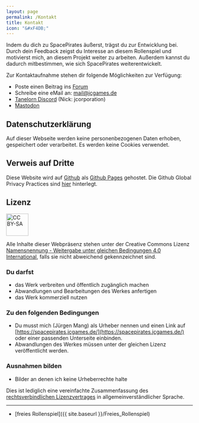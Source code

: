 ```yaml
---
layout: page
permalink: /Kontakt
title: Kontakt
icon: "&#xF4DB;"
---
```


Indem du dich zu SpacePirates äußerst, trägst du zur Entwicklung bei. Durch dein Feedback zeigst du Interesse an diesem Rollenspiel und motivierst mich, an diesem Projekt weiter zu arbeiten. Außerdem kannst du dadurch mitbestimmen, wie sich SpacePirates weiterentwickelt.

Zur Kontaktaufnahme stehen dir folgende Möglichkeiten zur Verfügung:

- Poste einen Beitrag ins [Forum](https://www.tanelorn.net/index.php?board=368.0)
- Schreibe eine eMail an: [mail@jcgames.de](mailto:mail@jcgames.de)
- [Tanelorn Discord](https://discord.com/channels/493858616902811648/) (Nick: jcorporation)
- [Mastodon](https://mastodon.social/@jcorporation)

## Datenschutzerklärung

Auf dieser Webseite werden keine personenbezogenen Daten erhoben, gespeichert oder verarbeitet. Es werden keine Cookies verwendet.

## Verweis auf Dritte

Diese Website wird auf [Github](https://www.github.com/) als [Github Pages](https://help.github.com/articles/what-is-github-pages/) gehostet. Die Github Global Privacy Practices sind [hier](https://help.github.com/articles/global-privacy-practices/) hinterlegt.

## Lizenz

<img alt="CC BY-SA" height="60" src="{{ site.baseurl }}/assets/images/ccbysa.svg"/>

Alle Inhalte dieser Webpräsenz stehen unter der Creative Commons Lizenz [Namensnennung - Weitergabe unter gleichen Bedingungen 4.0 International](http://creativecommons.org/licenses/by-sa/4.0/), falls sie nicht abweichend gekennzeichnet sind.

### Du darfst

- das Werk verbreiten und öffentlich zugänglich machen
- Abwandlungen und Bearbeitungen des Werkes anfertigen
- das Werk kommerziell nutzen

### Zu den folgenden Bedingungen

- Du musst mich (Jürgen Mang) als Urheber nennen und einen Link auf [https://spacepirates.jcgames.de/](https://spacepirates.jcgames.de/) oder einer passenden Unterseite einbinden.
- Abwandlungen des Werkes müssen unter der gleichen Lizenz veröffentlicht werden.

### Ausnahmen bilden

- Bilder an denen ich keine Urheberrechte halte

Dies ist lediglich eine vereinfachte Zusammenfassung des [rechtsverbindlichen Lizenzvertrages](http://creativecommons.org/licenses/by-sa/4.0/legalcode) in allgemeinverständlicher Sprache.

***

- [freies Rollenspiel]({{ site.baseurl }}/Freies_Rollenspiel)
